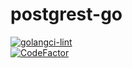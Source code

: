 # postgrest-go
[![golangci-lint](https://github.com/muratmirgun/postgrest-go/actions/workflows/golangci.yml/badge.svg)](https://github.com/muratmirgun/postgrest-go/actions/workflows/golangci.yml)  
[![CodeFactor](https://www.codefactor.io/repository/github/muratmirgun/postgrest-go/badge/main?s=101cab44de33934fd85cadcd9a9b535a05791670)](https://www.codefactor.io/repository/github/muratmirgun/postgrest-go/overview/main)